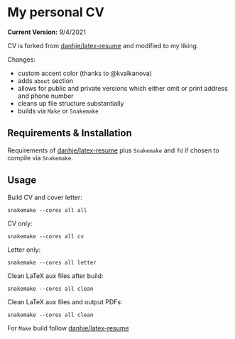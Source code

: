 # My personal CV

**Current Version:** 9/4/2021

CV is forked from [danhje/latex-resume](https://github.com/danhje/latex-resume) and modified to my liking.

Changes:

- custom accent color (thanks to @kvalkanova)
- adds `about` section
- allows for public and private versions which either omit or print address and phone number
- cleans up file structure substantially
- builds via `Make` or `Snakemake`

## Requirements & Installation

Requirements of [danhje/latex-resume](https://github.com/danhje/latex-resume) plus `Snakemake` and `fd` if chosen to compile via `Snakemake`.

## Usage

Build CV and cover letter:

```
snakemake --cores all all
```

CV only:

```
snakemake --cores all cv
```

Letter only:

```
snakemake --cores all letter
```

Clean LaTeX aux files after build:

```
snakemake --cores all clean
```

Clean LaTeX aux files and output PDFs:

```
snakemake --cores all clean
```

For `Make` build follow [danhje/latex-resume](https://github.com/danhje/latex-resume)

